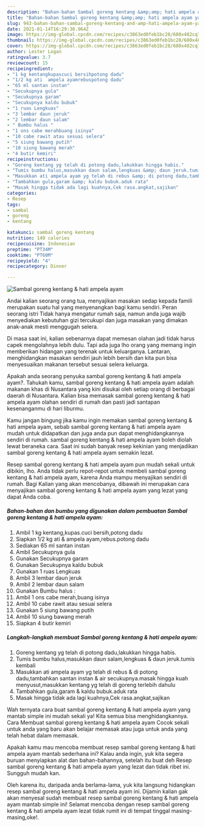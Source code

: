 ```yaml
---
description: "Bahan-bahan Sambal goreng kentang &amp;amp; hati ampela ayam yang nikmat Untuk Jualan"
title: "Bahan-bahan Sambal goreng kentang &amp;amp; hati ampela ayam yang nikmat Untuk Jualan"
slug: 943-bahan-bahan-sambal-goreng-kentang-and-amp-hati-ampela-ayam-yang-nikmat-untuk-jualan
date: 2021-01-14T16:29:30.964Z
image: https://img-global.cpcdn.com/recipes/c3863ed0feb1bc28/680x482cq70/sambal-goreng-kentang-hati-ampela-ayam-foto-resep-utama.jpg
thumbnail: https://img-global.cpcdn.com/recipes/c3863ed0feb1bc28/680x482cq70/sambal-goreng-kentang-hati-ampela-ayam-foto-resep-utama.jpg
cover: https://img-global.cpcdn.com/recipes/c3863ed0feb1bc28/680x482cq70/sambal-goreng-kentang-hati-ampela-ayam-foto-resep-utama.jpg
author: Lester Logan
ratingvalue: 3.7
reviewcount: 15
recipeingredient:
- "1 kg kentangkupascuci bersihpotong dadu"
- "1/2 kg ati  ampela ayamrebuspotong dadu"
- "65 ml santan instan"
- "Secukupnya gula"
- "Secukupnya garam"
- "Secukupnya kaldu bubuk"
- "1 ruas Lengkuas"
- "3 lembar daun jeruk"
- "2 lembar daun salam"
- " Bumbu halus "
- "1 ons cabe merahbuang isinya"
- "10 cabe rawit atau sesuai selera"
- "5 siung bawang putih"
- "10 siung bawang merah"
- "4 butir kemiri"
recipeinstructions:
- "Goreng kentang yg telah di potong dadu,lakukkan hingga habis."
- "Tumis bumbu halus,masukkan daun salam,lengkuas &amp; daun jeruk.tumis kembali"
- "Masukkan ati ampela ayam yg telah di rebus &amp; di potong dadu,tambahkan santan instan &amp; air secukupnya.masak hingga kuah menyusut,masukkan kentang yg telah di goreng terlebih dahulu"
- "Tambahkan gula,garam &amp; kaldu bubuk.aduk rata"
- "Masak hingga tidak ada lagi kuahnya,Cek rasa.angkat,sajikan"
categories:
- Resep
tags:
- sambal
- goreng
- kentang

katakunci: sambal goreng kentang 
nutrition: 149 calories
recipecuisine: Indonesian
preptime: "PT34M"
cooktime: "PT60M"
recipeyield: "4"
recipecategory: Dinner

---
```



![Sambal goreng kentang &amp; hati ampela ayam](https://img-global.cpcdn.com/recipes/c3863ed0feb1bc28/680x482cq70/sambal-goreng-kentang-hati-ampela-ayam-foto-resep-utama.jpg)

Andai kalian seorang orang tua, menyajikan masakan sedap kepada famili merupakan suatu hal yang menyenangkan bagi kamu sendiri. Peran seorang istri Tidak hanya mengatur rumah saja, namun anda juga wajib menyediakan kebutuhan gizi tercukupi dan juga masakan yang dimakan anak-anak mesti menggugah selera.

Di masa  saat ini, kalian sebenarnya dapat memesan olahan jadi tidak harus capek mengolahnya lebih dulu. Tapi ada juga lho orang yang memang ingin memberikan hidangan yang terenak untuk keluarganya. Lantaran, menghidangkan masakan sendiri jauh lebih bersih dan kita pun bisa menyesuaikan makanan tersebut sesuai selera keluarga. 



Apakah anda seorang penyuka sambal goreng kentang &amp; hati ampela ayam?. Tahukah kamu, sambal goreng kentang &amp; hati ampela ayam adalah makanan khas di Nusantara yang kini disukai oleh setiap orang di berbagai daerah di Nusantara. Kalian bisa memasak sambal goreng kentang &amp; hati ampela ayam olahan sendiri di rumah dan pasti jadi santapan kesenanganmu di hari liburmu.

Kamu jangan bingung jika kamu ingin memakan sambal goreng kentang &amp; hati ampela ayam, sebab sambal goreng kentang &amp; hati ampela ayam mudah untuk didapatkan dan juga anda pun dapat menghidangkannya sendiri di rumah. sambal goreng kentang &amp; hati ampela ayam boleh diolah lewat beraneka cara. Saat ini sudah banyak resep kekinian yang menjadikan sambal goreng kentang &amp; hati ampela ayam semakin lezat.

Resep sambal goreng kentang &amp; hati ampela ayam pun mudah sekali untuk dibikin, lho. Anda tidak perlu repot-repot untuk membeli sambal goreng kentang &amp; hati ampela ayam, karena Anda mampu menyajikan sendiri di rumah. Bagi Kalian yang akan mencobanya, dibawah ini merupakan cara menyajikan sambal goreng kentang &amp; hati ampela ayam yang lezat yang dapat Anda coba.

<!--inarticleads1-->

##### Bahan-bahan dan bumbu yang digunakan dalam pembuatan Sambal goreng kentang &amp; hati ampela ayam:

1. Ambil 1 kg kentang,kupas.cuci bersih,potong dadu
1. Siapkan 1/2 kg ati &amp; ampela ayam,rebus.potong dadu
1. Sediakan 65 ml santan instan
1. Ambil Secukupnya gula
1. Gunakan Secukupnya garam
1. Gunakan Secukupnya kaldu bubuk
1. Gunakan 1 ruas Lengkuas
1. Ambil 3 lembar daun jeruk
1. Ambil 2 lembar daun salam
1. Gunakan  Bumbu halus :
1. Ambil 1 ons cabe merah,buang isinya
1. Ambil 10 cabe rawit atau sesuai selera
1. Gunakan 5 siung bawang putih
1. Ambil 10 siung bawang merah
1. Siapkan 4 butir kemiri




<!--inarticleads2-->

##### Langkah-langkah membuat Sambal goreng kentang &amp; hati ampela ayam:

1. Goreng kentang yg telah di potong dadu,lakukkan hingga habis.
1. Tumis bumbu halus,masukkan daun salam,lengkuas &amp; daun jeruk.tumis kembali
1. Masukkan ati ampela ayam yg telah di rebus &amp; di potong dadu,tambahkan santan instan &amp; air secukupnya.masak hingga kuah menyusut,masukkan kentang yg telah di goreng terlebih dahulu
1. Tambahkan gula,garam &amp; kaldu bubuk.aduk rata
1. Masak hingga tidak ada lagi kuahnya,Cek rasa.angkat,sajikan




Wah ternyata cara buat sambal goreng kentang &amp; hati ampela ayam yang mantab simple ini mudah sekali ya! Kita semua bisa menghidangkannya. Cara Membuat sambal goreng kentang &amp; hati ampela ayam Cocok sekali untuk anda yang baru akan belajar memasak atau juga untuk anda yang telah hebat dalam memasak.

Apakah kamu mau mencoba membuat resep sambal goreng kentang &amp; hati ampela ayam mantab sederhana ini? Kalau anda ingin, yuk kita segera buruan menyiapkan alat dan bahan-bahannya, setelah itu buat deh Resep sambal goreng kentang &amp; hati ampela ayam yang lezat dan tidak ribet ini. Sungguh mudah kan. 

Oleh karena itu, daripada anda berlama-lama, yuk kita langsung hidangkan resep sambal goreng kentang &amp; hati ampela ayam ini. Dijamin kalian gak akan menyesal sudah membuat resep sambal goreng kentang &amp; hati ampela ayam mantab simple ini! Selamat mencoba dengan resep sambal goreng kentang &amp; hati ampela ayam lezat tidak rumit ini di tempat tinggal masing-masing,oke!.

